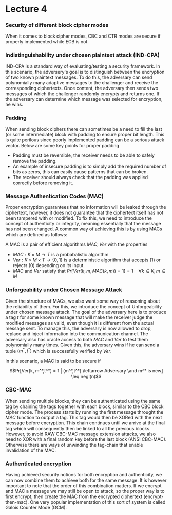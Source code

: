 # Lecture 4

### Security of different block cipher modes
When it comes to block cipher modes, CBC and CTR modes are secure if properly implemented while ECB is not. 

### Indistinguishability under chosen plaintext attack (IND-CPA)
IND-CPA is a standard way of evaluating/testing a security framework. In this scenario, the adversery's goal is to distinguish between the encryption of two known plaintext messages. To do this, the adversary can send polynomially many adaptive messages to the challenger and receive the corresponding ciphertexts. Once content, the adversary then sends two messages of which the challenger randomly encrypts and returns one. If the adversary can determine which message was selected for encryption, he wins. 

### Padding
When sending block ciphers there can sometimes be a need to fill the last (or some intermediate) block with padding to ensure proper bit length. This is quite perilous since poorly implemented padding can be a serious attack vector. Below are some key points for proper padding

- Padding must be reversible, the receiver needs to be able to safely remove the padding.
- An example of insecure padding is to simply add the required number of bits as zeros, this can easily cause patterns that can be broken.
- The receiver should always check that the padding was applied correctly before removing it. 

### Message Authentication Codes (MAC)
Proper encryption guarantees that no information will be leaked through the ciphertext, however, it does not guarantee that the ciphertext itself has not been tampered with or modified. To fix this, we need to introduce the concept of authenticity or integrity, meaning essentially that the message has not been changed. A common way of achieving this is by using MACs which are defined as follows:

A MAC is a pair of efficient algorithms $MAC,Ver$ with the properties

- $`MAC: K \times M \rightarrow T`$ is a probabalistic algorithm
- $`Ver: K \times M \times T \rightarrow \{0,1\}`$ is a deterministic algorithm that accepts ($1$) or rejects ($0$) depending on its input.
- $MAC$ and $Ver$ satisfy that $`Pr[Ver(k,m,MAC(k,m)) = 1] = 1 \quad \forall k \in K, m \in M`$

### Unforgeability under Chosen Message Attack
Given the structure of MACs, we also want some way of reasoning about the reliability of them. For this, we introduce the concept of Unforgeability under chosen message attack. The goal of the adversary here is to produce a tag $t$ for some known message that will make the receiver judge the modified messages as valid, even though it is different from the actual message sent. To manage this, the adversary is now allowed to drop, replace and inject information into the communication channel. The adversary also has oracle access to both $MAC$ and $Ver$ to test them polynomially many times. Given this, the adversary wins if he can send a tuple $`(m^*,t^*)`$ which is successfully verified by $Ver$. 

In this scenario, a MAC is said to be secure if 

```math
Pr[Ver(k, m^*,t^*) = 1 | (m^*,t^*) \leftarrow Adversary \and m^* is new] \leq negl(n)
```

### CBC-MAC
When sending multiple blocks, they can be authenticated using the same tag by chaining the tags together with each block, similar to the CBC block cipher mode. The process starts by running the first message throught the $MAC$ function to output a tag. This tag would then be XORed with the next message before encryption. This chain continues until we arrive at the final tag which will consequently then be linked to all the previous blocks. However, to avoid RAW CBC-MAC message extension attacks, we also need to XOR with a final random key before the last block (ANSI CBC-MAC). Otherwise there are ways of unwinding the tag-chain that enable invalidation of the MAC. 

### Authenticated encryption
Having achieved security notions for both encryption and authenticity, we can now combine them to achieve both for the same message. It is however important to note that the order of this combination matters. If we encrypt and MAC a message we may still be open to attack, so the proper way is to first encrypt, then create the MAC from the encrypted ciphertext (encrypt-then-mac). One very popular implementation of this sort of system is called Galois Counter Mode (GCM). 
